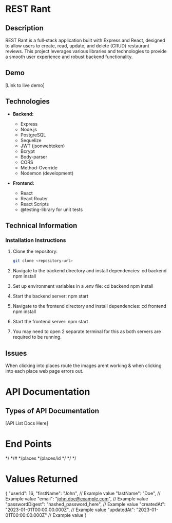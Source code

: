 # REST Rant

## Description
REST Rant is a full-stack application built with Express and React, designed to allow users to create, read, update, and delete (CRUD) restaurant reviews. This project leverages various libraries and technologies to provide a smooth user experience and robust backend functionality.

## Demo
[Link to live demo]

## Technologies
- **Backend:**
  - Express
  - Node.js
  - PostgreSQL
  - Sequelize
  - JWT (jsonwebtoken)
  - Bcrypt
  - Body-parser
  - CORS
  - Method-Override
  - Nodemon (development)

- **Frontend:**
  - React
  - React Router
  - React Scripts
  - @testing-library for unit tests

## Technical Information

### Installation Instructions
1. Clone the repository:
   ```bash
   git clone <repository-url>

2. Navigate to the backend directory and install dependencies:
    cd backend
    npm install

3. Set up environment variables in a .env file:
    cd backend
npm install

4. Start the backend server:
    npm start

5. Navigate to the frontend directory and install dependencies:
    cd frontend
    npm install

6. Start the frontend server:
    npm start

7. You may need to open 2 separate terminal for this as both servers are required to be running.

## Issues

When clicking into places route the images arent working & when clicking into each place web page errors out.

# API Documentation

## Types of API Documentation

[API List Docs Here]

# End Points 

*/
*/#
*/places
*/places/id
*/
*/
*/

# Values Returned 

{
  "userId": 16,
  "firstName": "John",  // Example value
  "lastName": "Doe",    // Example value
  "email": "john.doe@example.com", // Example value
  "passwordDigest": "hashed_password_here", // Example value
  "createdAt": "2023-01-01T00:00:00.000Z", // Example value
  "updatedAt": "2023-01-01T00:00:00.000Z"  // Example value
}

